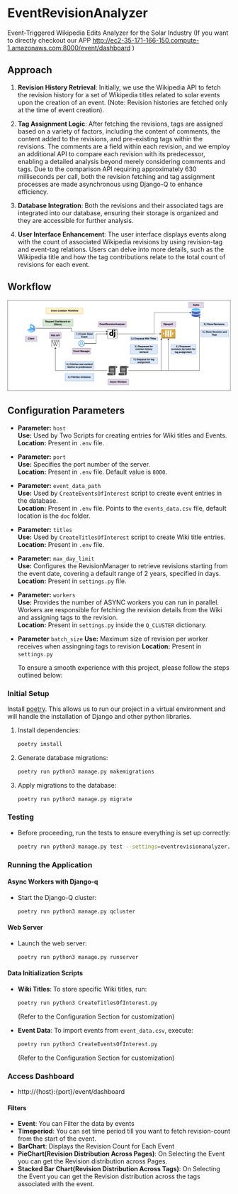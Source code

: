 # EventRevisionAnalyzer

Event-Triggered Wikipedia Edits Analyzer for the Solar Industry (If you want to directly checkout our APP http://ec2-35-171-166-150.compute-1.amazonaws.com:8000/event/dashboard )

## Approach

1. **Revision History Retrieval**: Initially, we use the Wikipedia API to fetch the revision history for a set of Wikipedia titles related to solar events upon the creation of an event. (Note: Revision histories are fetched only at the time of event creation).

2. **Tag Assignment Logic**: After fetching the revisions, tags are assigned based on a variety of factors, including the content of comments, the content added to the revisions, and pre-existing tags within the revisions. The comments are a field within each revision, and we employ an additional API to compare each revision with its predecessor, enabling a detailed analysis beyond merely considering comments and tags. Due to the comparison API requiring approximately 630 milliseconds per call, both the revision fetching and tag assignment processes are made asynchronous using Django-Q to enhance efficiency.

3. **Database Integration**: Both the revisions and their associated tags are integrated into our database, ensuring their storage is organized and they are accessible for further analysis.

4. **User Interface Enhancement**: The user interface displays events along with the count of associated Wikipedia revisions by using revision-tag and event-tag relations. Users can delve into more details, such as the Wikipedia title and how the tag contributions relate to the total count of revisions for each event.

## Workflow

![](images/event-creation-workflow.png)

## Configuration Parameters

- **Parameter:** `host`  
  **Use:** Used by Two Scripts for creating entries for Wiki titles and Events.  
  **Location:** Present in `.env` file.
- **Parameter:** `port`  
  **Use:** Specifies the port number of the server.  
  **Location:** Present in `.env` file. Default value is `8000`.
- **Parameter:** `event_data_path`  
  **Use:** Used by `CreateEventsOfInterest` script to create event entries in the database.  
  **Location:** Present in `.env` file. Points to the `events_data.csv` file, default location is the `doc` folder.
- **Parameter:** `titles`  
  **Use:** Used by `CreateTitlesOfInterest` script to create Wiki title entries.  
  **Location:** Present in `.env` file.
- **Parameter:** `max_day_limit`  
  **Use:** Configures the RevisionManager to retrieve revisions starting from the event date, covering a default range of 2 years, specified in days.
  **Location:** Present in `settings.py` file.
- **Parameter:** `workers`  
  **Use:** Provides the number of ASYNC workers you can run in parallel. Workers are responsible for fetching the revision details from the Wiki and assigning tags to the revision.  
  **Location:** Present in `settings.py` inside the `Q_CLUSTER` dictionary.
- **Parameter** `batch_size`
  **Use:** Maximum size of revision per worker receives when assingning tags to revision
  **Location:** Present in `settings.py`

  To ensure a smooth experience with this project, please follow the steps outlined below:

### Initial Setup

Install [poetry](https://python-poetry.org/docs/#installation). This allows us to run our project in a virtual environment and will handle the installation of Django and other python libraries.

1. Install dependencies:

   ```sh
   poetry install
   ```

2. Generate database migrations:

   ```sh
   poetry run python3 manage.py makemigrations
   ```

3. Apply migrations to the database:
   ```sh
   poetry run python3 manage.py migrate
   ```

### Testing

- Before proceeding, run the tests to ensure everything is set up correctly:
  ```sh
  poetry run python3 manage.py test --settings=eventrevisionanalyzer.test_settings tests
  ```

### Running the Application

#### Async Workers with Django-q

- Start the Django-Q cluster:
  ```sh
  poetry run python3 manage.py qcluster
  ```

#### Web Server

- Launch the web server:
  ```sh
  poetry run python3 manage.py runserver
  ```

#### Data Initialization Scripts

- **Wiki Titles**: To store specific Wiki titles, run:

  ```sh
  poetry run python3 CreateTitlesOfInterest.py
  ```

  (Refer to the Configuration Section for customization)

- **Event Data**: To import events from `event_data.csv`, execute:
  ```sh
  poetry run python3 CreateEventsOfInterest.py
  ```
  (Refer to the Configuration Section for customization)

### Access Dashboard

- http://{host}:{port}/event/dashboard

#### Filters

- **Event**: You can Filter the data by events
- **Timeperiod**: You can set time period till you want to fetch revision-count from the start of the event.
- **BarChart**: Displays the Revision Count for Each Event
- **PieChart(Revision Distribution Across Pages)**: On Selecting the Event you can get the Revision distribution across Pages.
- **Stacked Bar Chart(Revision Distribution Across Tags)**: On Selecting the Event you can get the Revision distribution across the tags associated with the event.
